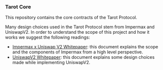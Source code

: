 ### Tarot Core

This repository contains the core contracts of the Tarot Protocol.

Many design choices used in the Tarot Protocol stem from Impermax and UniswapV2. In order to understand the scope of this project and how it works we suggest the following readings:
- [Impermax x Uniswap V2 Whitepaper](https://impermax.finance/Whitepaper-Impermax-UniswapV2.pdf "Impermax x Uniswap V2 Whitepaper"): this document explains the scope and the components of Impermax from a high level perspective.
- [UniswapV2 Whitepaper](https://uniswap.org/whitepaper.pdf "UniswapV2 Whitepaper"): this document explains some design choices made while implementing UniswapV2.
